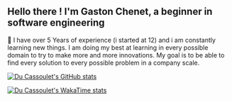 ## Hello there ! I'm Gaston Chenet, a beginner in software engineering

🎢 I have over 5 Years of experience (i started at 12) and i am constantly learning new things. I am doing my best at learning in every possible domain to try to make more and more innovations. My goal is to be able to find every solution to every possible problem in a company scale.

[![Du Cassoulet's GitHub stats](https://github-readme-stats.vercel.app/api?username=du-cassoulet&show_icons=true&theme=dark)](https://github.com/du-cassoulet)

[![Du Cassoulet's WakaTime stats](https://github-readme-stats.vercel.app/api/wakatime?username=du_cassoulet&layout=compact&theme=dark)](https://github.com/du-cassoulet)
